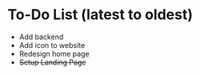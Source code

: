 # To-Do List (latest to oldest)

-   Add backend
-   Add icon to website
-   Redesign home page
-   ~~Setup Landing Page~~
